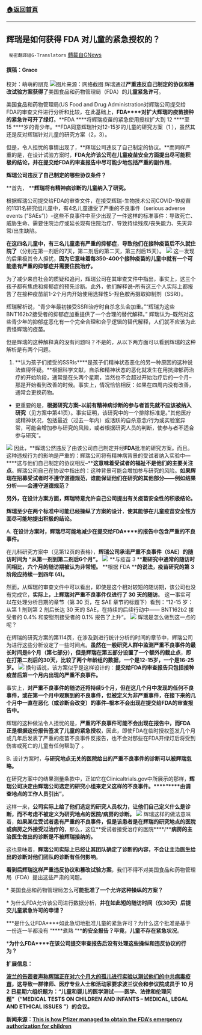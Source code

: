 ###  [:house:返回首頁](https://github.com/ourhimalayas/txt)
---


## 辉瑞是如何获得 FDA 对儿童的紧急授权的？
` 秘密翻譯組G-Translators` [轉載自GNews](https://gnews.org/zh-hans/1572734/)

#### 撰稿：Grace
校对：萌萌的朋克
![](https://assets.gnews.org/wp-content/uploads/2021/10/1-15.jpg)图片来源：网络截图
辉瑞通过**严重违反自己制定的协议和篡改试验方案获得了**美国食品和药物管理局（FDA）的**儿童紧急许可**。

美国食品和药物管理局(US Food and Drug Administration对辉瑞公司提交给FDA的审查文件进行分析和比较，在此基础上，**FDA****对扩大辉瑞的疫苗接种的紧急许可开了绿灯**。**FDA ****将辉瑞疫苗的紧急使用授权扩大到 12 ****至 15 ****岁的青少年。**FDA同意辉瑞针对12-15岁的儿童的研究方案（1 ），虽然其还是反对辉瑞针对儿童的研究方案（2，3）。

但是，令人担忧的事情出现了，**辉瑞公司违反了自己制定的协议。**而同样严重的是，在设计试验方案时，**FDA****允许该公司在儿童疫苗安全方面提出尽可能积极的结论，并在提交给FDA****的审查报告中尽可能少地包括严重的副作用**。

**辉瑞公司违反了自己制定的哪些协议条件？**

**首先， ****辉瑞将有精神病诊断的儿童纳入了研究。**

根据辉瑞公司提交给FDA的审查文件，在接受辉瑞-生物技术公司COVID-19疫苗的1131名研究组儿童中，有4名儿童遭受了严重的不良事件（serious adverse events (“SAEs”)）–这些不良事件中至少出现了一件这样的标准事件：导致死亡、威胁生命、需要住院治疗或延长现有住院治疗、导致持续残疾/丧失能力、先天异常/出生缺陷。

**在这四名儿童中，有三名儿童患有严重的抑郁症**，**导致他们在接种疫苗后不久就住院了**（分别在第一剂后的7天，第二剂后的第二天，第三剂后15天）。
![](https://assets.gnews.org/wp-content/uploads/2021/10/3-9.jpg)
这一发现的后果极其令人担忧，**因为它意味着每****350-400****个接种疫苗的儿童中就有一个可能患有严重的抑郁症并需要住院治疗。**

为了减少来自社会的质疑和追问，辉瑞公司在其审查文件中指出，事实上，这三个孩子都有焦虑和抑郁症的预先诊断。此外，他们解释说–所有这三个人实际上都报告了在接种疫苗前1-2个月内开始使用选择性5-羟色胺再摄取抑制剂（SSRI）。

辉瑞解析说，“青少年最初接受SSRI治疗时自杀念头会加重。”“辉瑞为这些BNT162b2接受者的抑郁症加重提供了一个合理的替代解释。” 辉瑞认为–既然对这些青少年的抑郁症恶化有一个完全合理和合乎逻辑的替代解释，人们就不应该为此责怪辉瑞的疫苗。

但是辉瑞的这种解释真的没有问题吗？不是的，从以下两方面可以看到辉瑞的这种解析是有两个问题。

1. **认为孩子们接受的SSRIs****是孩子们精神状态恶化的另一种原因的这种说法值得怀疑。**根据科学文献，自杀和精神状态的恶化就发生在用抗抑郁药治疗的开始阶段，通常是在头两个星期，当然也不会超过开始治疗后的一个月–那是开始看到改善的时候。事实上，情况恰恰相反：如果在四周内没有改善，通常会更换药物。


- 更重要的是，**根据研究方案–以前有精神病诊断的参与者首先就不应该被纳入研究**（见方案中第41页）。事实证明，该研究中的一个排除标准是。”其他医疗或精神状况，包括最近（过去一年内）或活跃的自杀意念/行为或实验室异常，可能会增加参与研究的风险，或者根据研究人员的判断，使参与者不适合参与研究”。

![](https://assets.gnews.org/wp-content/uploads/2021/10/4-11.jpg)
因此，**辉瑞公然违反了由该公司自己制定并经****FDA****批准的研究方案。而且。这种违规行为的影响是严重的：辉瑞公司将有精神病背景的受试者纳入实验中—****这与他们自己制定的协议相反–****这意味着受试者的福祉不是他们的主要关注点**。辉瑞公司自己在协议中指出的：这种背景可能会增加参与研究的风险。**如果辉瑞在招募受试者时不遵守道德规范，谁能保证他们在研究的其他部分——例如结果分析——会遵守道德规范？**

**另外，在设计方案方面，辉瑞特意允许自己公司提出有关疫苗安全性的积极结论。**

**辉瑞至少在两个标准中可能已经操纵了方案的设计**，**使其能够在儿童疫苗安全性方面尽可能地提出积极的结论。**

A. **在设计方案时，辉瑞尽可能地减少在提交给FDA****的报告中包含严重的不良事件。**

在儿科研究方案中（见第12页的表格），**辉瑞公司承诺严重不良事件（SAE）的随访时间为 “从第一剂到第二剂后6个月”。**
![](https://assets.gnews.org/wp-content/uploads/2021/10/5-8.jpg)
**与疫苗 3 ****期研究中通常的随访时间相比，六个月的随访期被认为非常短。** **根据 FDA ****的说法，疫苗研究的第 3 ****阶段应持续一到四年 (4)****。**

然而，从辉瑞的审查文件中可以看出，即使是这个相对较短的随访期，该公司也没有完成它，**实际上，上辉瑞对严重不良事件仅进行了 30 天的随访**。 这一事实可以在处理分析日期的章节（第 30 页，在 SAE 章节的标题下）看到：“12-15 岁：从第 1 剂到第 2 剂后长达 30 天的 SAE，在持续的后续行动中—— BNT162b2 接受者的 0.4% 和安慰剂接受者的 0.1% 报告了上升“。
![](https://assets.gnews.org/wp-content/uploads/2021/10/6-2.jpg)
辉瑞是怎么做到这一点的呢？

在辉瑞的研究方案的第114页，在涉及到进行统计分析的时间的章节中，辉瑞公司为进行这些分析设定了一些时间点。**虽然在一般研究人群中监测严重不良事件的最长时间是6个月（第七部分），但是辉瑞在第五部分设置了一个额外的截止点**，**即在打第二剂后的30天，比较了两个年龄组的数据，一个是12-15岁，一个是16-25岁。**
![](https://assets.gnews.org/wp-content/uploads/2021/10/7-2.jpg)
换句话说，该方案似乎是这样设计的：**提交给****FDA****的审查报告只包括接种疫苗后第一个月内出现的严重不良事件。**

事实上，**对严重不良事件的随访还将持续****5****个月，但在这几个月中发现的任何不良事件，或在第一个月中观察到的不良事件，但被定义为非严重事件，在接下来的几个月中一直在恶化（或诊断会改变）的事件–****根本不会出现在提交给FDA****的审查报告中。**

辉瑞的这种做法令人担忧的是，**严重的不良事件可能不会出现在报告中，而****FDA****正是根据这份报告签发了儿童的紧急授权**，因此，即使FDA在临时授权签发几个月或几年后发表了严重的疫苗不良事件反报告，也不会对那些在FDA开绿灯后将受到伤害或死亡的儿童有任何帮助了 。

B. 设计方案时，**与研究地点无关的医院给出的严重不良事件的诊断可以被辉瑞忽略。**

在研究方案中的结果测量条款中，正如它在Clinicaltrials.gov中所展示的那样，**辉瑞公司决定由辉瑞公司选定的研究小组来定义这样的不良事件。****“****由调查地点的工作人员引出”**。

这样一来，**公司实际上给了他们选定的研究人员权力，让他们自己定义什么是诊断，而不考虑不被定义为研究地点的医院/病房的诊断。**
![](https://assets.gnews.org/wp-content/uploads/2021/10/8-2.jpg)
辉瑞这样的做法意味着，**如果某位受试者患有严重的不良事件，但是该患者是在辉瑞的研究地点的医院或病房之外接受过治疗的**，那么，这位**受试者接受治疗的医院****/****病房的主治医生做出的诊断是不被辉瑞接纳的。**

这也意味着，**辉瑞公司实际上已经让其团队确定了诊断的内容，不会让主治医生给出的诊断对他们团队的诊断有任何影响**。

**看到后辉瑞这样严重违反协议和篡改试验方案**，我们不得不对美国食品和药物管理局（FDA）提出这些严肃的问题。

\* 美国食品和药物管理局怎么**可能批准了一个允许这种操纵的方案？**

\* 为什么FDA允许该公司进行数据分析，**并在如此短的随访时间（仅****30****天）后提交儿童紧急许可的申请？**

\***是什么让FDA****如此急切地批准儿童的紧急许可？为什么这个批准是基于一份连一半都没有 “****煮熟 “****的安全报告？毕竟，儿童不存在紧急状况**。

\***为什么FDA****在该公司提交审查报告后没有处理这些操纵和违反协议的行为？**

**扩展信息：**

[**波兰的告密者声称辉瑞正在对六个月大的孤儿进行实验以测试他们的中共病毒疫苗**](https://gnews.org/zh-hans/1570125/)**，这导致一群律师、医疗专业人士和活动家要求波兰议会和参议院成员于 10 月 2 日星期六组织题为：“儿童和婴儿的医学测试——医学、法律和伦理问题”（“MEDICAL TESTS ON CHILDREN AND INFANTS – MEDICAL, LEGAL AND ETHICAL ISSUES ”）的会议。**

**新闻来源：**[**This is how Pfizer managed to obtain the FDA’s emergency authorization for children**](https://www.covil.co.il/en/this-is-how-pfizer-managed-to-obtain-the-fdas-emergency-authorization-for-children/)
